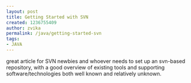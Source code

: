 ```yaml
---
layout: post
title: Getting Started with SVN
created: 1236755409
author: zvika
permalink: /java/getting-started-svn
tags:
- JAVA
---
```

<p>great article for SVN newbies and whoever needs to set up an svn-based repository, with a good overview of existing tools and supporting software/technologies both well known and relatively unknown.</p>
